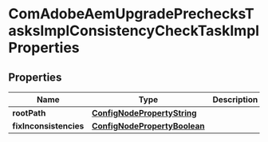 

# ComAdobeAemUpgradePrechecksTasksImplConsistencyCheckTaskImplProperties

## Properties

Name | Type | Description | Notes
------------ | ------------- | ------------- | -------------
**rootPath** | [**ConfigNodePropertyString**](ConfigNodePropertyString.md) |  |  [optional]
**fixInconsistencies** | [**ConfigNodePropertyBoolean**](ConfigNodePropertyBoolean.md) |  |  [optional]



